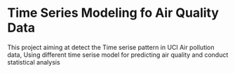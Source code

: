 # Time Series Modeling fo Air Quality Data

This project aiming at detect the Time serise pattern in UCI Air pollution data, Using different time serise model for predicting air quality and conduct statistical analysis

